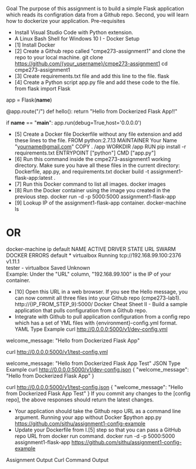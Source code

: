 Goal
The purpose of this assignment is to build a simple Flask application which reads its configration data from a Github repo. Second, you will learn how to dockerize your application.
Pre-requisites
* Install Visual Studio Code with Python extension.
* A Linux Bash Shell for Windows 10
I - Docker Setup
* [1] Install Docker
* [2] Create a Github repo called "cmpe273-assignment1" and clone the repo to your local machine.
git clone https://github.com/{your_username}/cmpe273-assignment1
cd cmpe273-assignment1
* [3] Create requirements.txt file and add this line to the file.
flask
* [4] Create a Python script app.py file and add these code to the file.
from flask import Flask

app = Flask(__name__)

@app.route("/")
def hello():
    return "Hello from Dockerized Flask App!!"

if __name__ == "__main__":
    app.run(debug=True,host='0.0.0.0')
* [5] Create a Docker file Dockerfile without any file extension and add these lines to the file.
FROM python:2.7.13
MAINTAINER Your Name "yourname@gmail.com"
COPY . /app
WORKDIR /app
RUN pip install -r requirements.txt
ENTRYPOINT ["python"]
CMD ["app.py"]
* [6] Run this command inside the cmpe273-assignment1 working directory. Make sure you have all these files in the current directory: Dockerfile, app.py, and requirements.txt
docker build -t assignment1-flask-app:latest .
* [7] Run this Docker command to list all images.
docker images
* [8] Run the Docker container using the image you created in the previous step.
docker run -d -p 5000:5000 assignment1-flask-app
* [9] Lookup IP of the assignment1-flask-app container.
docker-machine ls
# OR 
docker-machine ip default
NAME      ACTIVE   DRIVER       STATE     URL                         SWARM   DOCKER    ERRORS
default   *        virtualbox   Running   tcp://192.168.99.100:2376           v1.11.1   
tester    -        virtualbox   Saved                                         Unknown   
Example: Under the "URL" column, "192.168.99.100" is the IP of your container.
* [10] Open this URL in a web browser. If you see the Hello message, you can now commit all three files into your Github repo (cmpe273-lab1).
http://{IP_FROM_STEP_9}:5000/
Docker Cheat Sheet
II - Build a sample application that pulls configuration from a Github repo.
* Integrate with Github to pull application configuration from a config repo which has a set of YML files with {environment}-config.yml format.
YAML Type Example
curl http://0.0.0.0:5000/v1/dev-config.yml

welcome_message: "Hello from Dockerized Flask App"

curl http://0.0.0.0:5000/v1/test-config.yml

welcome_message: "Hello from Dockerized Flask App Test"
JSON Type Example
curl http://0.0.0.0:5000/v1/dev-config.json
{
    "welcome_message": "Hello from Dockerized Flask App"
}

curl http://0.0.0.0:5000/v1/test-config.json
{
    "welcome_message": "Hello from Dockerized Flask App Test"
}
If you commit any changes to the [config repo], the above responses should return the latest changes.
* Your application should take the Github repo URL as a command line argument.
Running your app without Docker
$python app.py https://github.com/sithu/assignment1-config-example
* Update your Dockerfile from I.[5] step so that you can pass a GitHub repo URL from docker run command.
docker run -d -p 5000:5000 assignment1-flask-app https://github.com/sithu/assignment1-config-example




Assignment Output
Curl Command Output

